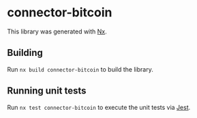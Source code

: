# connector-bitcoin

This library was generated with [Nx](https://nx.dev).

## Building

Run `nx build connector-bitcoin` to build the library.

## Running unit tests

Run `nx test connector-bitcoin` to execute the unit tests via [Jest](https://jestjs.io).
